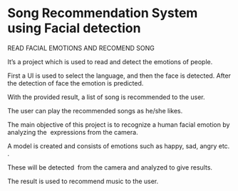 # Song Recommendation System using Facial detection

READ FACIAL EMOTIONS AND RECOMEND SONG

It’s a project which is used to read and detect the emotions of people. 

First a UI is used to select  the language, and then the face is detected. After the detection of face the emotion is predicted. 

With the provided result, a list of song is recommended to the user.

The user can play the recommended songs as he/she likes.


The main objective of this project is to recognize a human facial emotion by analyzing the  expressions from the camera.

A model is created and consists of emotions such as happy, sad, angry  etc. . 

These will be detected  from the camera and analyzed to give results.

The result is used to recommend music to the user.

